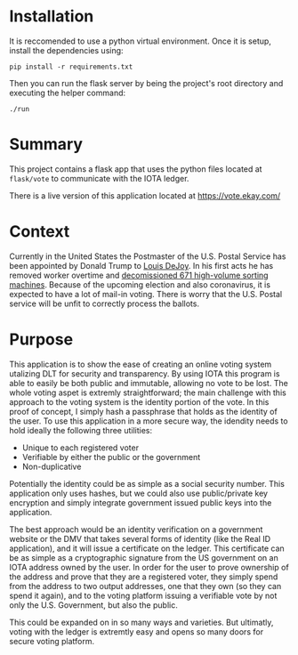 # Installation

It is reccomended to use a python virtual environment. Once it is setup, install the dependencies using:

    pip install -r requirements.txt
	
Then you can run the flask server by being the project's root directory and executing the helper command:

	./run
	
# Summary

This project contains a flask app that uses the python files located at `flask/vote` to communicate with the IOTA ledger.

There is a live version of this application located at https://vote.ekay.com/

# Context

Currently in the United States the Postmaster of the U.S. Postal Service has been appointed by Donald Trump to [Louis DeJoy](https://www.cbsnews.com/news/louis-dejoy-trump-republican-donor-usps/). In his first acts he has removed worker overtime and [decomissioned 671 high-volume sorting machines](https://www.washingtontimes.com/news/2020/aug/21/dejoy-usps-not-return-decommissioned-sorting/). Because of the upcoming election and also coronavirus, it is expected to have a lot of mail-in voting. There is worry that the U.S. Postal service will be unfit to correctly process the ballots. 

# Purpose

This application is to show the ease of creating an online voting system utalizing DLT for security and transparency. By using IOTA this program is able to easily be both public and immutable, allowing no vote to be lost. The whole voting aspet is extremly straightforward; the main challenge with this approach to the voting system is the identity portion of the vote. In this proof of concept, I simply hash a passphrase that holds as the identity of the user. To use this application in a more secure way, the idendity needs to hold ideally the following three utilities:

 - Unique to each registered voter
 - Verifiable by either the public or the government
 - Non-duplicative
 
Potentially the identity could be as simple as a social security number. This application only uses hashes, but we could also use public/private key encryption and simply integrate government issued public keys into the application.

The best approach would be an identity verification on a government website or the DMV that takes several forms of identity (like the Real ID application), and it will issue a certificate on the ledger. This certificate can be as simple as a cryptographic signature from the US government on an IOTA address owned by the user. In order for the user to prove ownership of the address and prove that they are a registered voter, they simply spend from the address to two output addresses, one that they own (so they can spend it again), and to the voting platform issuing a verifiable vote by not only the U.S. Government, but also the public.

This could be expanded on in so many ways and varieties. But ultimatly, voting with the ledger is extremtly easy and opens so many doors for secure voting platform.
